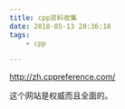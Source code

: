 ```yaml
---
title: cpp资料收集
date: 2018-05-13 20:36:18
tags:
	- cpp

---
```




http://zh.cppreference.com/

这个网站是权威而且全面的。

